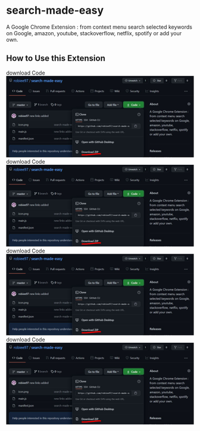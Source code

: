 # search-made-easy
A Google Chrome Extension : from context menu search selected keywords on Google, amazon, youtube, stackoverflow, netflix, spotify or add your own.
## How to Use this Extension

download Code ![](https://github.com/robiee97/search-made-easy/blob/master/ss/download.JPG)
download Code ![](https://github.com/robiee97/search-made-easy/blob/master/ss/download.JPG)
download Code ![](https://github.com/robiee97/search-made-easy/blob/master/ss/download.JPG)
download Code ![](https://github.com/robiee97/search-made-easy/blob/master/ss/download.JPG)

